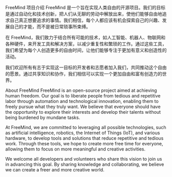 FreeMind 项目介绍
FreeMind 是一个旨在实现人类自由的开源项目。我们的目标是通过自动化和技术创新，把人们从无聊的劳动中解放出来，使他们能够自由地追求自己真正想要追求的事情。我们相信，每个人都应该有机会探索自己的兴趣、发展自己的才能，而不是被日常琐事所束缚。

在 FreeMind，我们致力于结合所有可能的技术，如人工智能、机器人、物联网和各种硬件，来开发工具和解决方案，以减少重复性和繁琐的工作。通过这些工具，我们希望为每个人创造更多的自由时间，让他们能够专注于更加有意义和创造性的活动。

我们欢迎所有有志于实现这一目标的开发者和志愿者加入我们，共同推动这个自由的愿景。通过共享知识和协作，我们相信可以实现一个更加自由和富有创造力的世界。

About FreeMind
FreeMind is an open-source project aimed at achieving human freedom. Our goal is to liberate people from tedious and repetitive labor through automation and technological innovation, enabling them to freely pursue what they truly want. We believe that everyone should have the opportunity to explore their interests and develop their talents without being burdened by mundane tasks.

At FreeMind, we are committed to leveraging all possible technologies, such as artificial intelligence, robotics, the Internet of Things (IoT), and various hardware, to develop tools and solutions that reduce repetitive and tedious work. Through these tools, we hope to create more free time for everyone, allowing them to focus on more meaningful and creative activities.

We welcome all developers and volunteers who share this vision to join us in advancing this goal. By sharing knowledge and collaborating, we believe we can create a freer and more creative world.

